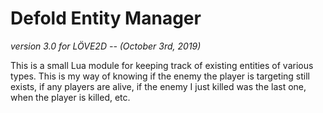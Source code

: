 # Defold Entity Manager

_version 3.0 for LÖVE2D -- (October 3rd, 2019)_

This is a small Lua module for keeping track of existing entities of various types. This is my way of knowing if the enemy the player is targeting still exists, if any players are alive, if the enemy I just killed was the last one, when the player is killed, etc.
